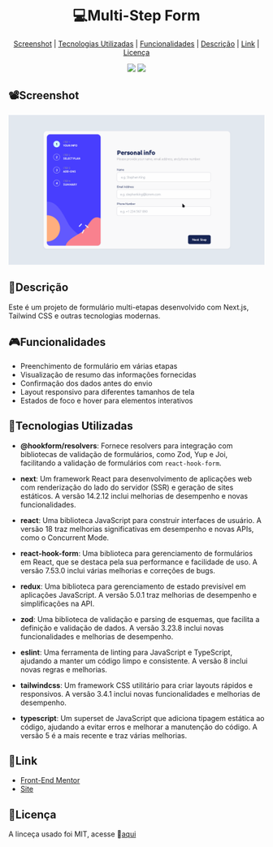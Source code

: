 <h1 align='center' >
  💻Multi-Step Form
</h1>
<div align='center'>

  [Screenshot](#screenshot)
  |
  [Tecnologias Utilizadas](#tecnologias-utilizadas)
  |
  [Funcionalidades](#funcionalidades)
  |
  [Descrição](#descrição)
  |
  [Link](#link)
  |
  [Licença](#licença)

</div>

<div align='center'>
  <img src='https://img.shields.io/github/license/matheus369k/multi-step-form.svg'/>
  <img src='https://img.shields.io/github/watchers/matheus369k/multi-step-form.svg' />
</div>

## 📽️Screenshot

<div align='center'>
  <img src='.github/multi-step-form-project-view.gif'/>
</div>

## 📝Descrição

Este é um projeto de formulário multi-etapas desenvolvido com Next.js, Tailwind CSS e outras tecnologias modernas.

## 🎮Funcionalidades

- Preenchimento de formulário em várias etapas
- Visualização de resumo das informações fornecidas
- Confirmação dos dados antes do envio
- Layout responsivo para diferentes tamanhos de tela
- Estados de foco e hover para elementos interativos

## 🧰Tecnologias Utilizadas

- **@hookform/resolvers**: Fornece resolvers para integração com bibliotecas de validação de formulários, como Zod, Yup e Joi, facilitando a validação de formulários com `react-hook-form`.

- **next**: Um framework React para desenvolvimento de aplicações web com renderização do lado do servidor (SSR) e geração de sites estáticos. A versão 14.2.12 inclui melhorias de desempenho e novas funcionalidades.

- **react**: Uma biblioteca JavaScript para construir interfaces de usuário. A versão 18 traz melhorias significativas em desempenho e novas APIs, como o Concurrent Mode.

- **react-hook-form**: Uma biblioteca para gerenciamento de formulários em React, que se destaca pela sua performance e facilidade de uso. A versão 7.53.0 inclui várias melhorias e correções de bugs.

- **redux**: Uma biblioteca para gerenciamento de estado previsível em aplicações JavaScript. A versão 5.0.1 traz melhorias de desempenho e simplificações na API.

- **zod**: Uma biblioteca de validação e parsing de esquemas, que facilita a definição e validação de dados. A versão 3.23.8 inclui novas funcionalidades e melhorias de desempenho.

- **eslint**: Uma ferramenta de linting para JavaScript e TypeScript, ajudando a manter um código limpo e consistente. A versão 8 inclui novas regras e melhorias.

- **tailwindcss**: Um framework CSS utilitário para criar layouts rápidos e responsivos. A versão 3.4.1 inclui novas funcionalidades e melhorias de desempenho.

- **typescript**: Um superset de JavaScript que adiciona tipagem estática ao código, ajudando a evitar erros e melhorar a manutenção do código. A versão 5 é a mais recente e traz várias melhorias.

## 🔗Link
- [Front-End Mentor](https://www.frontendmentor.io/home)
- [Site](multi-step-form-snowy-ten.vercel.app)

## 📜Licença

A linceça usado foi MIT, acesse 🔗[aqui](/LICENSE.txt)
